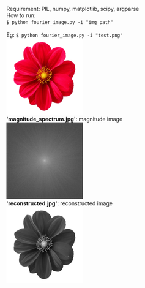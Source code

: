 Requirement: PIL, numpy, matplotlib, scipy, argparse
<br>
How to run:
<br>
`$ python fourier_image.py -i "img_path"`
<br>
<br>
Eg: `$ python fourier_image.py -i "test.png"`
<img src="/Bai%204/test.png" width="200px" height="200px">
<br>
<b>'magnitude_spectrum.jpg'</b>: magnitude image
<br>
<img src="/Bai%204/magnitude_spectrum.jpg" width="200px" height="200px">
<br>
<b>'reconstructed.jpg'</b>: reconstructed image
<br>
<img src="/Bai%204/reconstructed.jpg" width="200px" height="200px">
